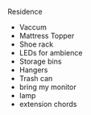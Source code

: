 Residence
- Vaccum
- Mattress Topper
- Shoe rack
- LEDs for ambience
- Storage bins
- Hangers
- Trash can
- bring my monitor
- lamp
- extension chords